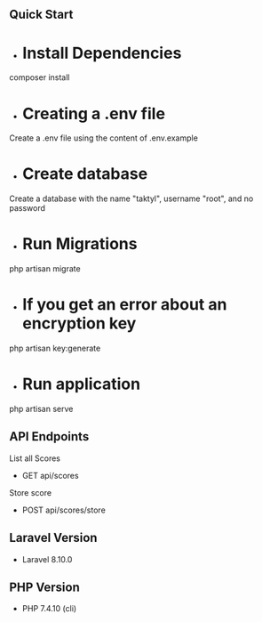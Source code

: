 ## Quick Start
- # Install Dependencies
composer install

- # Creating a .env file
Create a .env file using the content of .env.example

- # Create database
Create a database with the name "taktyl", username "root", and no password

- # Run Migrations
php artisan migrate

- # If you get an error about an encryption key
php artisan key:generate

- # Run application
php artisan serve


## API Endpoints
List all Scores
- GET api/scores

Store score
- POST api/scores/store

## Laravel Version
- Laravel 8.10.0


## PHP Version
- PHP 7.4.10 (cli)
